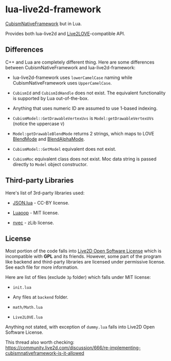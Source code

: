lua-live2d-framework
====================

[CubismNativeFramework](https://github.com/Live2D/CubismNativeFramework) but in Lua.

Provides both lua-live2d and [Live2LOVE](https://github.com/MikuAuahDark/Live2LOVE)-compatible API.

Differences
-----------

C++ and Lua are completely different thing. Here are some differences between CubismNativeFramework and
lua-live2d-framework:

* lua-live2d-framework uses `lowerCamelCase` naming while CubismNativeFramework uses `UpperCamelCase`.

* `CubismId` and `CubismIdHandle` does not exist. The equivalent functionality is supported by Lua out-of-the-box.

* Anything that uses numeric ID are assumed to use 1-based indexing.

* `CubismModel::GetDrawableVertexUvs` is `Model:getDrawableVertexUVs` (notice the uppercase `V`)

* `Model:getDrawableBlendMode` returns 2 strings, which maps to LOVE [BlendMode](https://love2d.org/wiki/BlendMode) and [BlendAlphaMode](https://love2d.org/wiki/BlendAlphaMode).

* `CubismModel::GetModel` equivalent does not exist.

* `CubismMoc` equivalent class does not exist. Moc data string is passed directly to `Model` object constructor.

Third-party Libraries
---------------------

Here's list of 3rd-party libraries used:

* [JSON.lua](http://regex.info/blog/lua/json) - CC-BY license.

* [Luaoop](https://github.com/ImagicTheCat/Luaoop) - MIT license.

* [nvec](https://github.com/MikuAuahDark/livesim2/blob/48507c2/libs/nvec.lua) - zLib license.

License
-------

Most portion of the code falls into [Live2D Open Software License](http://live2d.com/eula/live2d-open-software-license-agreement_en.html)
which is incompatible with **GPL** and its friends. However, some part of the program like backend
and third-party libraries are licensed under permissive license. See each file for more information.

Here are list of files (exclude `3p` folder) which falls under MIT license:

* `init.lua`

* Any files at `backend` folder.

* `math/Math.lua`

* `Live2LOVE.lua`

Anything not stated, with exception of `dummy.lua` falls into Live2D Open Software License.

This thread also worth checking: https://community.live2d.com/discussion/666/re-implementing-cubismnativeframework-is-it-allowed
